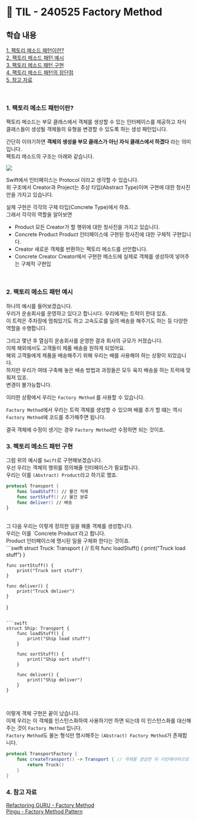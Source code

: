 # 📝 TIL - 240525 Factory Method

## 학습 내용

[1. 팩토리 메소드 패턴이란?](#-1-팩토리-메소드-패턴이란)</br>
[2. 팩토리 메소드 패턴 예시](#-3-팩토리-메소드-패턴-예시)</br>
[3. 팩토리 메소드 패턴 구현](#-3-팩토리-메소드-패턴-구현)</br>
[4. 팩토리 메소드 패턴의 장단점](#-4-팩토리-메소드-패턴의-장단점)</br>
[5. 참고 자료](#5-참고-자료)</br>

</br>

### 1. 팩토리 메소드 패턴이란?

팩토리 메소드는 부모 클래스에서 객체를 생성할 수 있는 인터페이스를 제공하고 자식 클래스들이 생성될 객체들의 유형을 변경할 수 있도록 하는 생성 패턴입니다.</br>

간단히 이야기하면 **객체의 생성을 부모 클래스가 아닌 자식 클래스에서 하겠다** 라는 의미입니다.</br>
팩토리 메소드의 구조는 아래와 같습니다.</br>

<img src = “” width = “450” /> </br>

Swift에서 인터페이스는 Protocol 이라고 생각할 수 있습니다.</br>
위 구조에서 Creator과 Project는 추상 타입(Abstract Type)이며 구현에 대한 청사진만을 가지고 있습니다.</br>

실제 구현은 각각의 구체 타입(Concrete Type)에서 하죠.</br>
그래서 각각의 역할을 알아보면

- Product
    모든 Creator가 할 행위에 대한 청사진을 가지고 있습니다.  
- Concrete Product
    Product 인터페이스에 구현된 청사진에 대한 구체적 구현입니다.
- Creator
    새로운 객체를 반환하는 팩토리 메소드를 선언합니다.   
- Concrete Creator
    Creator에서 구현한 메소드에 실제로 객체를 생성하여 넣어주는 구체적 구현입
    

</br>

### 2. 팩토리 메소드 패턴 예시
하나의 예시를 들어보겠습니다.</br>
우리가 운송회사를 운영하고 있다고 합니시다. 우리에게는 트럭이 한대 있죠.</br>
이 트럭은 주차장에 멈춰있기도 하고 고속도로를 달려 배송을 해주기도 하는 등 다양한 역할을 수행합니다.</br>

그리고 몇년 후 열심히 운송회사를 운영한 결과 회사의 규모가 커졌습니다.</br>
이제 해외에서도 고객들이 제품 배송을 원하게 되었어요.</br>
해외 고객들에게 제품을 배송해주기 위해 우리는 배를 사용해야 하는 상황이 되었습니다.</br>
하지만 우리가 여태 구축해 놓은 배송 방법과 과정들은 모두 육지 배송을 하는 트럭에 맞춰져 있죠.</br>
변경이 불가능합니다.</br>

이러한 상황에서 우리는 `Factory Method` 를 사용할 수 있습니다.</br>

`Factory Method`에서 우리는 트럭 객체를 생성할 수 있으며 배를 추가 할 떄는 역시 `Factory Method`에 코드를 추가해주면 됩니다.</br>

결국 객체에 수정이 생기는 경우 `Factory Method`만 수정하면 되는 것이죠.</br>

### 3. 팩토리 메소드 패턴 구현
그럼 위의 예시를 `Swift`로 구현해보겠습니다.</br>
우선 우리는 객체의 행위를 정의해줄 인터페이스가 필요합니다.</br>
우리는 이를 `(Abstract) Product`라고 하기로 했죠.</br>

```swift
protocol Transport {
    func loadStuff() // 물건 적재
    func sortStuff() // 물건 분류
    func deliver() // 배송
}
```

</br>
그 다음 우리는 이렇게 정의한 일을 해줄 객체를 생성합니다.</br>
우리는 이를 `Concrete Product`라고 합니다.</br>
Product 인터페이스에 명시된 일을 구체화 한다는 것이죠.</br>
```swift
struct Truck: Transport { // 트럭
    func loadStuff() {
        print("Truck load stuff")
    }

    func sortStuff() {
        print("Truck sort stuff")
    }

    func deliver() {
        print("Truck deliver")
    }
}
```

```swift
struct Ship: Transport {
    func loadStuff() {
        print("Ship load stuff")
    }

    func sortStuff() {
        print("Ship sort stuff")
    }

    func deliver() {
        print("Ship deliver")
    }
}
```

</br>

이렇게 객체 구현은 끝이 났습니다.</br>
이제 우리는 이 객체를 인스턴스화하여 사용하기만 하면 되는데 이 인스턴스화를 대신해주는 것이 `Factory Method` 입니다.</br>
`Factory Method`도 물논 형식만 명시해주는 `(Abstract) Factory Method`가 존재합니다.</br>

```swift
protocol TransportFactory {
    func createTransport() -> Transport { // 객체를 생성한 뒤 리턴해야하므로 Transport 리턴타입
        return Truck()
    }
}
```

### 4. 참고 자료
[Refactoring GURU - Factory Method](https://refactoring.guru/design-patterns/factory-method)</br>
[Pingu - Factory Method Pattern](https://icksw.tistory.com/237)</br>
